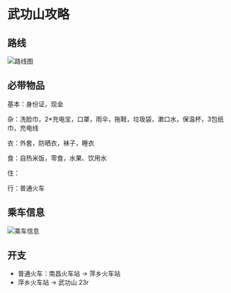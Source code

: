 # 武功山攻略

## 路线

![路线图](http://wudg.work/pic/images/wugongshan.png)

## 必带物品

基本：身份证，现金

杂：洗脸巾，2*充电宝，口罩，雨伞，拖鞋，垃圾袋，漱口水，保温杯，3包纸巾，充电线

衣：外套，防晒衣，袜子，睡衣

食：自热米饭，零食，水果、饮用水

住：

行：普通火车

## 乘车信息

![乘车信息](http://wudg.work/pic/images/wugongshan_tickets.jpg)

## 开支

* 普通火车：南昌火车站 -> 萍乡火车站 
* 萍乡火车站 -> 武功山 23r

